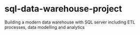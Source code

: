 # sql-data-warehouse-project
Building a modern data warehouse with SQL server including ETL processes, data modelling and analytics
